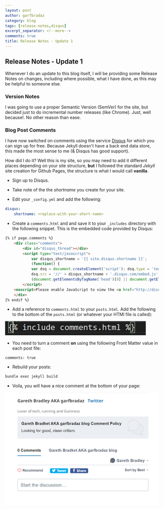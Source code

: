 ```yaml
---
layout: post
author: garfbradaz
category: blog
tags: [release-notes,disqus]
excerpt_separator: <!--more-->
comments: true
title: Release Notes - Update 1
---
```

## Release Notes - Update 1

Whenever I do an update to this blog itself, I will be providing some Release Notes on changes, including where possible, what I have done, as this may be helpful to someone else. <!--more-->

### Version Notes

I was going to use a proper Semantic Version (SemVer) for the site, but decided just to do incremental number releases (like Chrome). Just, well because!. No other reason than ease.

### Blog Post Comments

I have now switched on comments using the service [Disqus](https://disqus.com/) for which you can sign up for free. Because Jekyll doesn't have a back end data store, this made the most sense to me (& Disqus has good support).

How did I do it? Well this is my site, so you may need to add it different places depending on your site structure, **but** I followed the standard *Jekyll* site creation for Github Pages, the structure is what I would call **vanilla**.

- Sign up to Disqus.

- Take note of the the *shortname* you create for your site.

- Edit your `_config.yml` and add the following:

```yaml
disqus:
    shortname: <replace-with-your-short-name>
```

- Create a `comments.html` and and save it to your `_includes` directory with the following snippet. This is the embedded code provided by Disqus:

```html
{% if page.comments %}
    <div class="comments">
        <div id="disqus_thread"></div>
        <script type="text/javascript">
            var disqus_shortname = '{{ site.disqus.shortname }}';
            (function() {
            var dsq = document.createElement('script'); dsq.type = 'text/javascript'; dsq.async = true;
            dsq.src = '//' + disqus_shortname + '.disqus.com/embed.js';
            (document.getElementsByTagName('head')[0] || document.getElementsByTagName('body')[0]).appendChild(dsq); })();    
        </script>
    <noscript>Please enable JavaScript to view the <a href="http://disqus.com/?ref_noscript">comments powered by Disqus.</a></noscript>
    </div> 
{% endif %}
```

- Add a reference to `comments.html` to your `posts.html`. Add the following to the bottom of the `posts.html` (or whatever your HTMl file is called):

![include-comments](/assets/img/posts/include-comments.png)

- You need to turn a comment **on** using the following Front Matter value in each post file:

```
comments: true
```

- Rebuild your posts:

```bash
bundle exec jekyll build
```

- Voila, you will have a nice comment at the bottom of your page:

![disqus](/assets/img/posts/disqus.png)
